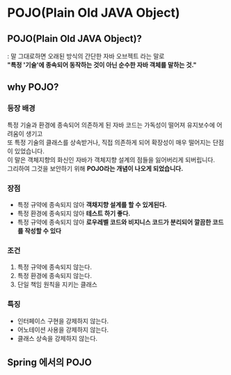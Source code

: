 # POJO(Plain Old JAVA Object)
## POJO(Plain Old JAVA Object)?
: 말 그대로하면 오래된 방식의 간단한 자바 오브젝트 라는 말로  
 **"특정 '기술'에 종속되어 동작하는 것이 아닌 순수한 자바 객체를 말하는 것."**
<br/>

## why POJO?  
### 등장 배경  
특정 기술과 환경에 종속되어 의존하게 된 자바 코드는 가독성이 떨어져 유지보수에 어려움이 생기고  
또 특정 기술의 클래스를 상속받거나, 직접 의존하게 되어 확장성이 매우 떨어지는 단점이 있었습니다.  
이 말은 객체지향의 화신인 자바가 객체지향 설계의 점들을 잃어버리게 되버립니다.  
그리하여 그것을 보안하기 위해 **POJO라는 개념이 나오게 되었습니다.**
### 장점
- 특정 규약에 종속되지 않아 **객채지향 설계를 할 수 있게된다.**
- 특정 환경에 종속되지 않아 **테스트 하기 좋다.**
- 특정 규약에 종속되지 않아 **로우레벨 코드와 비지니스 코드가 분리되어 깔끔한 코드를 작성할 수 있다**  
### 조건
1. 특정 규약에 종속되지 않는다.
2. 특정 환경에 종속되지 않는다.
3. 단일 책임 원칙을 지키는 클래스
### 특징
- 인터페이스 구현을 강제하지 않는다.
- 어노테이션 사용을 강제하지 않는다.
- 클래스 상속을 강제하지 않는다.
## Spring 에서의 POJO